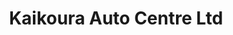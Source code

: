 ---
title: "Kaikoura Auto Centre Ltd"
url: /kaikoura/kaikoura-auto-centre-ltd/
shop: Autowerkstatt
---